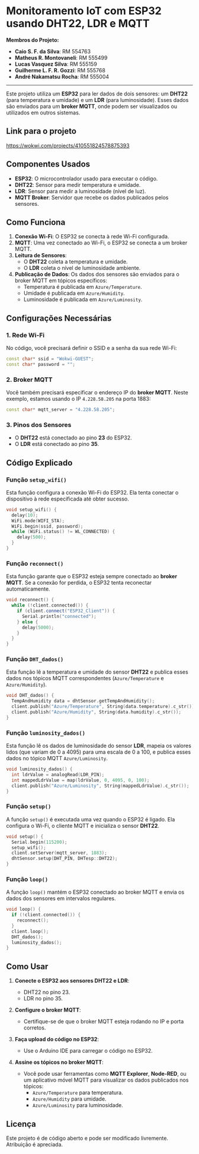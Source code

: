 
# Monitoramento IoT com ESP32 usando DHT22, LDR e MQTT

**Membros do Projeto:**
- **Caio S. F. da Silva**: RM 554763
- **Matheus R. Montovaneli**: RM 555499
- **Lucas Vasquez Silva**: RM 555159
- **Guilherme L. F. R. Gozzi**: RM 555768
- **André Nakamatsu Rocha**: RM 555004

---

Este projeto utiliza um **ESP32** para ler dados de dois sensores: um **DHT22** (para temperatura e umidade) e um **LDR** (para luminosidade). Esses dados são enviados para um **broker MQTT**, onde podem ser visualizados ou utilizados em outros sistemas.

## Link para o projeto
https://wokwi.com/projects/410551824578875393

## Componentes Usados

- **ESP32**: O microcontrolador usado para executar o código.
- **DHT22**: Sensor para medir temperatura e umidade.
- **LDR**: Sensor para medir a luminosidade (nível de luz).
- **MQTT Broker**: Servidor que recebe os dados publicados pelos sensores.

## Como Funciona

1. **Conexão Wi-Fi**: O ESP32 se conecta à rede Wi-Fi configurada.
2. **MQTT**: Uma vez conectado ao Wi-Fi, o ESP32 se conecta a um broker MQTT.
3. **Leitura de Sensores**:
   - O **DHT22** coleta a temperatura e umidade.
   - O **LDR** coleta o nível de luminosidade ambiente.
4. **Publicação de Dados**: Os dados dos sensores são enviados para o broker MQTT em tópicos específicos:
   - Temperatura é publicada em `Azure/Temperature`.
   - Umidade é publicada em `Azure/Humidity`.
   - Luminosidade é publicada em `Azure/Luminosity`.

## Configurações Necessárias

### 1. Rede Wi-Fi
No código, você precisará definir o SSID e a senha da sua rede Wi-Fi:

```cpp
const char* ssid = "Wokwi-GUEST";  
const char* password = "";  
```

### 2. Broker MQTT
Você também precisará especificar o endereço IP do **broker MQTT**. Neste exemplo, estamos usando o IP `4.228.58.205` na porta 1883:

```cpp
const char* mqtt_server = "4.228.58.205";  
```

### 3. Pinos dos Sensores
- O **DHT22** está conectado ao pino **23** do ESP32.
- O **LDR** está conectado ao pino **35**.

## Código Explicado

### Função `setup_wifi()`

Esta função configura a conexão Wi-Fi do ESP32. Ela tenta conectar o dispositivo à rede especificada até obter sucesso.

```cpp
void setup_wifi() {
  delay(10);
  WiFi.mode(WIFI_STA);
  WiFi.begin(ssid, password);
  while (WiFi.status() != WL_CONNECTED) {
    delay(500);
  }
}
```

### Função `reconnect()`

Esta função garante que o ESP32 esteja sempre conectado ao **broker MQTT**. Se a conexão for perdida, o ESP32 tenta reconectar automaticamente.

```cpp
void reconnect() {
  while (!client.connected()) {
    if (client.connect("ESP32_Client")) {
      Serial.println("connected");
    } else {
      delay(5000);
    }
  }
}
```

### Função `DHT_dados()`

Esta função lê a temperatura e umidade do sensor **DHT22** e publica esses dados nos tópicos MQTT correspondentes (`Azure/Temperature` e `Azure/Humidity`).

```cpp
void DHT_dados() {
  TempAndHumidity data = dhtSensor.getTempAndHumidity();
  client.publish("Azure/Temperature", String(data.temperature).c_str());
  client.publish("Azure/Humidity", String(data.humidity).c_str());
}
```

### Função `luminosity_dados()`

Esta função lê os dados de luminosidade do sensor **LDR**, mapeia os valores lidos (que variam de 0 a 4095) para uma escala de 0 a 100, e publica esses dados no tópico MQTT `Azure/Luminosity`.

```cpp
void luminosity_dados() {
  int ldrValue = analogRead(LDR_PIN);  
  int mappedLdrValue = map(ldrValue, 0, 4095, 0, 100);
  client.publish("Azure/Luminosity", String(mappedLdrValue).c_str());
}
```

### Função `setup()`

A função `setup()` é executada uma vez quando o ESP32 é ligado. Ela configura o Wi-Fi, o cliente MQTT e inicializa o sensor **DHT22**.

```cpp
void setup() {
  Serial.begin(115200);
  setup_wifi();
  client.setServer(mqtt_server, 1883);
  dhtSensor.setup(DHT_PIN, DHTesp::DHT22);
}
```

### Função `loop()`

A função `loop()` mantém o ESP32 conectado ao broker MQTT e envia os dados dos sensores em intervalos regulares.

```cpp
void loop() {
  if (!client.connected()) {
    reconnect();
  }
  client.loop();
  DHT_dados();
  luminosity_dados();
}
```

## Como Usar

1. **Conecte o ESP32 aos sensores DHT22 e LDR**:
   - DHT22 no pino 23.
   - LDR no pino 35.
   
2. **Configure o broker MQTT**:
   - Certifique-se de que o broker MQTT esteja rodando no IP e porta corretos.

3. **Faça upload do código no ESP32**:
   - Use o Arduino IDE para carregar o código no ESP32.

4. **Assine os tópicos no broker MQTT**:
   - Você pode usar ferramentas como **MQTT Explorer**, **Node-RED**, ou um aplicativo móvel MQTT para visualizar os dados publicados nos tópicos:
     - `Azure/Temperature` para temperatura.
     - `Azure/Humidity` para umidade.
     - `Azure/Luminosity` para luminosidade.

## Licença

Este projeto é de código aberto e pode ser modificado livremente. Atribuição é apreciada.

